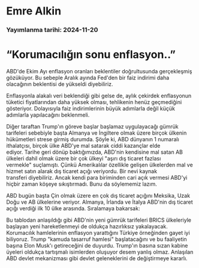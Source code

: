 # Emre Alkin

### Yayımlanma tarihi: 2024-11-20

# “Korumacılığın sonu enflasyon..”

ABD'de Ekim Ayı enflasyon oranları beklentiler doğrultusunda gerçekleşmiş gözüküyor. Bu sebeple Aralık ayında Fed'den bir faiz indirimi daha olacağının beklentisi de yükseldi diyebiliriz.

Enflasyonla alakalı veri beklendiği gibi gelse de, aylık çekirdek enflasyonun tüketici fiyatlarından daha yüksek olması, tehlikenin henüz geçmediğini gösteriyor. Dolayısıyla faiz indirimlerinin büyük adımlarla değil küçük adımlarla yapılacağını beklenmeli.

Diğer taraftan Trump'ın göreve başlar başlamaz uygulayacağı gümrük tarifeleri sebebiyle başta Almanya ve İngiltere olmak üzere birçok ülkenin hükümetleri strese girmiş durumda. Şöyle ki, ABD dünyanın 1 numaralı ithalatçısı, birçok ülke ABD'ye mal satarak ciddi kazançlar elde ediyor. Tarihe geri dönüp baktığımızda, ABD'nin kendisine mal satan AB ülkeleri dahil olmak üzere bir çok ülkeyi "aşırı dış ticaret fazlası vermekle" suçlamıştı. Çünkü Amerikalılar özellikle gelişen ülkelerden mal ve hizmet satın alarak dış ticaret açığı veriyordu. Bir nevi kaynak transferi diyebiliriz. Ancak kendi para biriminden cari açık vermesi ABD'yi hiçbir zaman köşeye sıkıştırmadı. Bunu da söylememiz lazım.

ABD bugün başta Çin olmak üzere en çok dış ticaret açığını Meksika, Uzak Doğu ve AB ülkelerine veriyor. Almanya, İrlanda ve İtalya ABD'nin dış ticaret açığı verdiği ilk 10 ülke arasında. Sıralamaya bakarsak:



Bu tablodan anlaşıldığı gibi ABD'nin yeni gümrük tarifeleri BRICS ülkeleriyle başlayan yeni hareketlenmeyi de oldukça hazırlıksız yakalayacak. Korumacılık hamlelerinin enflasyon yarattığını Türkiye örneğinden gayet iyi biliyoruz. Trump "kamuda tasarruf hamlesi" başlatacağını ve bu faaliyetin başına Elon Musk'ı getireceğini de duyurdu. Trump'ın basına sızan kabine üyeleri oldukça tartışmalı isimlerden oluşuyor desem yanlış olmaz. Anlaşılan ABD devlet mekanizması gibi devlet geleneklerini de değiştirmeye kararlı.

